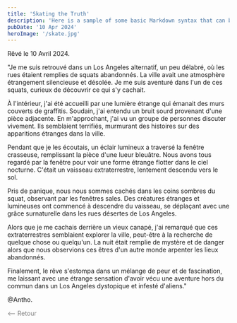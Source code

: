 ```yaml
---
title: 'Skating the Truth'
description: 'Here is a sample of some basic Markdown syntax that can be used when writing Markdown content in Astro.'
pubDate: '10 Apr 2024'
heroImage: '/skate.jpg'
---
```



Rêvé le 10 Avril 2024.

"Je me suis retrouvé dans un Los Angeles alternatif, un peu délabré, où les rues étaient remplies de squats abandonnés. La ville avait une atmosphère étrangement silencieuse et désolée. Je me suis aventuré dans l'un de ces squats, curieux de découvrir ce qui s'y cachait.

À l'intérieur, j'ai été accueilli par une lumière étrange qui émanait des murs couverts de graffitis. Soudain, j'ai entendu un bruit sourd provenant d'une pièce adjacente. En m'approchant, j'ai vu un groupe de personnes discuter vivement. Ils semblaient terrifiés, murmurant des histoires sur des apparitions étranges dans la ville.

Pendant que je les écoutais, un éclair lumineux a traversé la fenêtre crasseuse, remplissant la pièce d'une lueur bleuâtre. Nous avons tous regardé par la fenêtre pour voir une forme étrange flotter dans le ciel nocturne. C'était un vaisseau extraterrestre, lentement descendu vers le sol.

Pris de panique, nous nous sommes cachés dans les coins sombres du squat, observant par les fenêtres sales. Des créatures étranges et lumineuses ont commencé à descendre du vaisseau, se déplaçant avec une grâce surnaturelle dans les rues désertes de Los Angeles.

Alors que je me cachais derrière un vieux canapé, j'ai remarqué que ces extraterrestres semblaient explorer la ville, peut-être à la recherche de quelque chose ou quelqu'un. La nuit était remplie de mystère et de danger alors que nous observions ces êtres d'un autre monde arpenter les lieux abandonnés.

Finalement, le rêve s'estompa dans un mélange de peur et de fascination, me laissant avec une étrange sensation d'avoir vécu une aventure hors du commun dans un Los Angeles dystopique et infesté d'aliens."

@Antho.

<a href="/blog" style ="text-decoration:none; color : grey" > <-- Retour</a>
						






